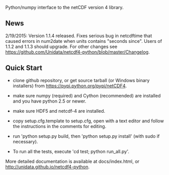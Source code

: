 Python/numpy interface to the netCDF version 4 library.

News
----

2/19/2015: Version 1.1.4 released. Fixes serious bug in netcdftime that caused errors in num2date when units contains "seconds since".  Users of 1.1.2 and 1.1.3 should upgrade.  For other changes see https://github.com/Unidata/netcdf4-python/blob/master/Changelog.

Quick Start
-----------

* clone github repository, or get source tarball (or Windows binary installers) from
  https://pypi.python.org/pypi/netCDF4.

* make sure numpy (required) and Cython (recommended) are installed and
  you have python 2.5 or newer.

* make sure HDF5 and netcdf-4 are installed.

* copy setup.cfg.template to setup.cfg, open with a text editor
  and follow the instructions in the comments for editing.

* run 'python setup.py build, then 'python setup.py install' (with sudo
  if necessary).

* To run all the tests, execute 'cd test; python run_all.py'.

More detailed documentation is available at docs/index.html, or
http://unidata.github.io/netcdf4-python.
